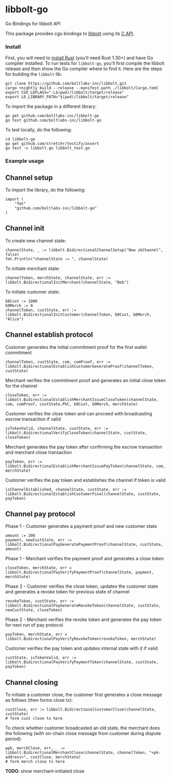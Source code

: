# libbolt-go
Go Bindings for libbolt API

This package provides cgo bindings to [libbolt](https://github.com/boltlabs-inc/libbolt)
using its [C API](https://github.com/boltlabs-inc/libbolt/blob/master/include/libbolt.h).

### Install

First, you will need to [install Rust](https://www.rust-lang.org/downloads.html) (you'll
need Rust 1.30+) and have Go compiler installed. To run tests for `libbolt-go`, you'll first compile the libbolt release and then show the Go compiler where to find it. Here are the steps for building the `libbolt` lib:

	git clone https://github.com/boltlabs-inc/libbolt.git
	cargo +nightly build --release --manifest-path ./libbolt/Cargo.toml
	export CGO_LDFLAGS="-L$(pwd)/libbolt/target/release"
	export LD_LIBRARY_PATH="$(pwd)/libbolt/target/release"

To import the package in a different library:
	
	go get github.com/boltlabs-inc/libbolt-go
	go test github.com/boltlabs-inc/libbolt-go

To test locally, do the following:

	cd libbolt-go
	go get github.com/stretchr/testify/assert
	go test -v libbolt.go libbolt_test.go
	
### Example usage

## Channel setup

To import the library, do the following:

	import (
		"fmt"
		"github.com/boltlabs-inc/libbolt-go"
	)
	
## Channel init

To create new channel state:

	channelState, _ := libbolt.BidirectionalChannelSetup("New zkChannel", false)
	fmt.Println("channelState := ", channelState)
	
To initiate merchant state:
	
	channelToken, merchState, channelState, err := libbolt.BidirectionalInitMerchant(channelState, "Bob")
		
To initiate customer state:
	
	b0Cust := 1000
	b0Merch := 0
	channelToken, custState, err := libbolt.BidirectionalInitCustomer(channelToken, b0Cust, b0Merch, "Alice")
	

## Channel establish protocol

Customer generates the initial commitment proof for the first wallet commitment

	channelToken, custState, com, comProof, err := libbolt.BidirectionalEstablishCustomerGenerateProof(channelToken, custState)

Merchant verifies the commitment proof and generates an initial close token for the channel

	closeToken, err := libbolt.BidirectionalEstablishMerchantIssueCloseToken(channelState, com, comProof, custState.PkC, b0Cust, b0Merch, merchState)

Customer verifies the close token and can proceed with broadcasting escrow transaction if valid

	isTokenValid, channelState, custState, err := libbolt.BidirectionalVerifyCloseToken(channelState, custState, closeToken)

Merchant generates the pay token after confirming the escrow transaction and merchant close transaction

	payToken, err := libbolt.BidirectionalEstablishMerchantIssuePayToken(channelState, com, merchState)

Customer verifies the pay token and establishes the channel if token is valid

	isChannelEstablished, channelState, custState, err := libbolt.BidirectionalEstablishCustomerFinal(channelState, custState, payToken)

## Channel pay protocol

Phase 1 - Customer generates a payment proof and new customer state
	
	amount := 200
	payment, newCustState, err := libbolt.BidirectionalPayGeneratePaymentProof(channelState, custState, amount)

Phase 1 - Merchant verifies the payment proof and generates a close token

	closeToken, merchState, err = libbolt.BidirectionalPayVerifyPaymentProof(channelState, payment, merchState)

Phase 2 - Customer verifies the close token, updates the customer state and generates a revoke token for previous state of channel

	revokeToken, custState, err := libbolt.BidirectionalPayGenerateRevokeToken(channelState, custState, newCustState, closeToken)

Phase 2 - Merchant verifies the revoke token and generates the pay token for next run of pay protocol

	payToken, merchState, err = libbolt.BidirectionalPayVerifyRevokeToken(revokeToken, merchState)

Customer verifies the pay token and updates internal state with it if valid

	custState, isTokenValid, err := libbolt.BidirectionalPayVerifyPaymentToken(channelState, custState, payToken)

## Channel closing

To initiate a customer close, the customer first generates a close message as follows (then forms close tx):

	custClose, err := libbolt.BidirectionalCustomerClose(channelState, custState)
	# form cust close tx here
	
To check whether customer broadcasted an old state, the merchant does the following (with on-chain close message from customer during dispute period): 

	wpk, merchClose, err, _ := libbolt.BidirectionalMerchantClose(channelState, channelToken, "<pk-address>", custClose, merchState)
	# form merch close tx here

**TODO**: show merchant-initiated close
